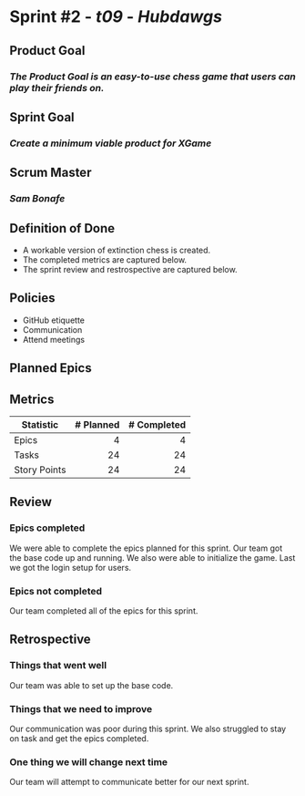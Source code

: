 # Sprint #2 - *t09* - *Hubdawgs*

## Product Goal

### *The Product Goal is an easy-to-use chess game that users can play their friends on.*

## Sprint Goal

### *Create a minimum viable product for XGame*

## Scrum Master

### *Sam Bonafe*

## Definition of Done

* A workable version of extinction chess is created.
* The completed metrics are captured below.
* The sprint review and restrospective are captured below.

## Policies

* GitHub etiquette
* Communication
* Attend meetings

## Planned Epics

## Metrics

| Statistic | # Planned | # Completed |
| --- | ---: | ---: |
| Epics | 4 | 4 |
| Tasks | 24 | 24 | 
| Story Points | 24 | 24 | 

## Review

### Epics completed
We were able to complete the epics planned for this sprint. Our team got the base code up and running. 
We also were able to initialize the game. Last we got the login setup for users.

### Epics not completed
Our team completed all of the epics for this sprint.

## Retrospective

### Things that went well
Our team was able to set up the base code.

### Things that we need to improve
Our communication was poor during this sprint. We also struggled to stay on task and get the epics completed.

### One thing we will change next time
Our team will attempt to communicate better for our next sprint.
